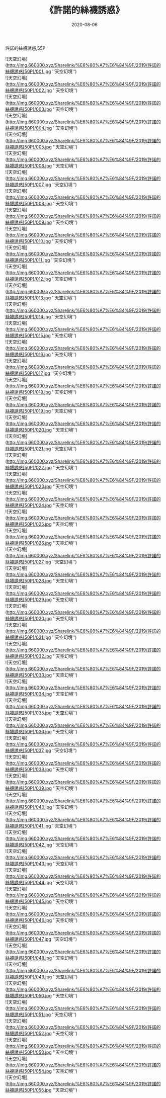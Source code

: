 ﻿---
layout: post
title:  《許諾的絲襪誘惑》
date:   2020-08-06
img: http://img.660000.xyz/Sharelink/%E6%80%A7%E6%84%9F/2019/許諾的絲襪誘惑[50P]/000.jpg
categories: [美女, 性感, 泳衣]
---

許諾的絲襪誘惑,55P

![天空幻境](http://img.660000.xyz/Sharelink/%E6%80%A7%E6%84%9F/2019/許諾的絲襪誘惑[50P]/001.jpg ''天空幻境'') <br>
![天空幻境](http://img.660000.xyz/Sharelink/%E6%80%A7%E6%84%9F/2019/許諾的絲襪誘惑[50P]/002.jpg ''天空幻境'') <br>
![天空幻境](http://img.660000.xyz/Sharelink/%E6%80%A7%E6%84%9F/2019/許諾的絲襪誘惑[50P]/003.jpg ''天空幻境'') <br>
![天空幻境](http://img.660000.xyz/Sharelink/%E6%80%A7%E6%84%9F/2019/許諾的絲襪誘惑[50P]/004.jpg ''天空幻境'') <br>
![天空幻境](http://img.660000.xyz/Sharelink/%E6%80%A7%E6%84%9F/2019/許諾的絲襪誘惑[50P]/005.jpg ''天空幻境'') <br>
![天空幻境](http://img.660000.xyz/Sharelink/%E6%80%A7%E6%84%9F/2019/許諾的絲襪誘惑[50P]/006.jpg ''天空幻境'') <br>
![天空幻境](http://img.660000.xyz/Sharelink/%E6%80%A7%E6%84%9F/2019/許諾的絲襪誘惑[50P]/007.jpg ''天空幻境'') <br>
![天空幻境](http://img.660000.xyz/Sharelink/%E6%80%A7%E6%84%9F/2019/許諾的絲襪誘惑[50P]/008.jpg ''天空幻境'') <br>
![天空幻境](http://img.660000.xyz/Sharelink/%E6%80%A7%E6%84%9F/2019/許諾的絲襪誘惑[50P]/009.jpg ''天空幻境'') <br>
![天空幻境](http://img.660000.xyz/Sharelink/%E6%80%A7%E6%84%9F/2019/許諾的絲襪誘惑[50P]/010.jpg ''天空幻境'') <br>
![天空幻境](http://img.660000.xyz/Sharelink/%E6%80%A7%E6%84%9F/2019/許諾的絲襪誘惑[50P]/011.jpg ''天空幻境'') <br>
![天空幻境](http://img.660000.xyz/Sharelink/%E6%80%A7%E6%84%9F/2019/許諾的絲襪誘惑[50P]/012.jpg ''天空幻境'') <br>
![天空幻境](http://img.660000.xyz/Sharelink/%E6%80%A7%E6%84%9F/2019/許諾的絲襪誘惑[50P]/013.jpg ''天空幻境'') <br>
![天空幻境](http://img.660000.xyz/Sharelink/%E6%80%A7%E6%84%9F/2019/許諾的絲襪誘惑[50P]/014.jpg ''天空幻境'') <br>
![天空幻境](http://img.660000.xyz/Sharelink/%E6%80%A7%E6%84%9F/2019/許諾的絲襪誘惑[50P]/015.jpg ''天空幻境'') <br>
![天空幻境](http://img.660000.xyz/Sharelink/%E6%80%A7%E6%84%9F/2019/許諾的絲襪誘惑[50P]/016.jpg ''天空幻境'') <br>
![天空幻境](http://img.660000.xyz/Sharelink/%E6%80%A7%E6%84%9F/2019/許諾的絲襪誘惑[50P]/017.jpg ''天空幻境'') <br>
![天空幻境](http://img.660000.xyz/Sharelink/%E6%80%A7%E6%84%9F/2019/許諾的絲襪誘惑[50P]/018.jpg ''天空幻境'') <br>
![天空幻境](http://img.660000.xyz/Sharelink/%E6%80%A7%E6%84%9F/2019/許諾的絲襪誘惑[50P]/019.jpg ''天空幻境'') <br>
![天空幻境](http://img.660000.xyz/Sharelink/%E6%80%A7%E6%84%9F/2019/許諾的絲襪誘惑[50P]/020.jpg ''天空幻境'') <br>
![天空幻境](http://img.660000.xyz/Sharelink/%E6%80%A7%E6%84%9F/2019/許諾的絲襪誘惑[50P]/021.jpg ''天空幻境'') <br>
![天空幻境](http://img.660000.xyz/Sharelink/%E6%80%A7%E6%84%9F/2019/許諾的絲襪誘惑[50P]/022.jpg ''天空幻境'') <br>
![天空幻境](http://img.660000.xyz/Sharelink/%E6%80%A7%E6%84%9F/2019/許諾的絲襪誘惑[50P]/023.jpg ''天空幻境'') <br>
![天空幻境](http://img.660000.xyz/Sharelink/%E6%80%A7%E6%84%9F/2019/許諾的絲襪誘惑[50P]/024.jpg ''天空幻境'') <br>
![天空幻境](http://img.660000.xyz/Sharelink/%E6%80%A7%E6%84%9F/2019/許諾的絲襪誘惑[50P]/025.jpg ''天空幻境'') <br>
![天空幻境](http://img.660000.xyz/Sharelink/%E6%80%A7%E6%84%9F/2019/許諾的絲襪誘惑[50P]/026.jpg ''天空幻境'') <br>
![天空幻境](http://img.660000.xyz/Sharelink/%E6%80%A7%E6%84%9F/2019/許諾的絲襪誘惑[50P]/027.jpg ''天空幻境'') <br>
![天空幻境](http://img.660000.xyz/Sharelink/%E6%80%A7%E6%84%9F/2019/許諾的絲襪誘惑[50P]/028.jpg ''天空幻境'') <br>
![天空幻境](http://img.660000.xyz/Sharelink/%E6%80%A7%E6%84%9F/2019/許諾的絲襪誘惑[50P]/029.jpg ''天空幻境'') <br>
![天空幻境](http://img.660000.xyz/Sharelink/%E6%80%A7%E6%84%9F/2019/許諾的絲襪誘惑[50P]/030.jpg ''天空幻境'') <br>
![天空幻境](http://img.660000.xyz/Sharelink/%E6%80%A7%E6%84%9F/2019/許諾的絲襪誘惑[50P]/031.jpg ''天空幻境'') <br>
![天空幻境](http://img.660000.xyz/Sharelink/%E6%80%A7%E6%84%9F/2019/許諾的絲襪誘惑[50P]/032.jpg ''天空幻境'') <br>
![天空幻境](http://img.660000.xyz/Sharelink/%E6%80%A7%E6%84%9F/2019/許諾的絲襪誘惑[50P]/033.jpg ''天空幻境'') <br>
![天空幻境](http://img.660000.xyz/Sharelink/%E6%80%A7%E6%84%9F/2019/許諾的絲襪誘惑[50P]/034.jpg ''天空幻境'') <br>
![天空幻境](http://img.660000.xyz/Sharelink/%E6%80%A7%E6%84%9F/2019/許諾的絲襪誘惑[50P]/035.jpg ''天空幻境'') <br>
![天空幻境](http://img.660000.xyz/Sharelink/%E6%80%A7%E6%84%9F/2019/許諾的絲襪誘惑[50P]/036.jpg ''天空幻境'') <br>
![天空幻境](http://img.660000.xyz/Sharelink/%E6%80%A7%E6%84%9F/2019/許諾的絲襪誘惑[50P]/037.jpg ''天空幻境'') <br>
![天空幻境](http://img.660000.xyz/Sharelink/%E6%80%A7%E6%84%9F/2019/許諾的絲襪誘惑[50P]/038.jpg ''天空幻境'') <br>
![天空幻境](http://img.660000.xyz/Sharelink/%E6%80%A7%E6%84%9F/2019/許諾的絲襪誘惑[50P]/039.jpg ''天空幻境'') <br>
![天空幻境](http://img.660000.xyz/Sharelink/%E6%80%A7%E6%84%9F/2019/許諾的絲襪誘惑[50P]/040.jpg ''天空幻境'') <br>
![天空幻境](http://img.660000.xyz/Sharelink/%E6%80%A7%E6%84%9F/2019/許諾的絲襪誘惑[50P]/041.jpg ''天空幻境'') <br>
![天空幻境](http://img.660000.xyz/Sharelink/%E6%80%A7%E6%84%9F/2019/許諾的絲襪誘惑[50P]/042.jpg ''天空幻境'') <br>
![天空幻境](http://img.660000.xyz/Sharelink/%E6%80%A7%E6%84%9F/2019/許諾的絲襪誘惑[50P]/043.jpg ''天空幻境'') <br>
![天空幻境](http://img.660000.xyz/Sharelink/%E6%80%A7%E6%84%9F/2019/許諾的絲襪誘惑[50P]/044.jpg ''天空幻境'') <br>
![天空幻境](http://img.660000.xyz/Sharelink/%E6%80%A7%E6%84%9F/2019/許諾的絲襪誘惑[50P]/045.jpg ''天空幻境'') <br>
![天空幻境](http://img.660000.xyz/Sharelink/%E6%80%A7%E6%84%9F/2019/許諾的絲襪誘惑[50P]/046.jpg ''天空幻境'') <br>
![天空幻境](http://img.660000.xyz/Sharelink/%E6%80%A7%E6%84%9F/2019/許諾的絲襪誘惑[50P]/047.jpg ''天空幻境'') <br>
![天空幻境](http://img.660000.xyz/Sharelink/%E6%80%A7%E6%84%9F/2019/許諾的絲襪誘惑[50P]/048.jpg ''天空幻境'') <br>
![天空幻境](http://img.660000.xyz/Sharelink/%E6%80%A7%E6%84%9F/2019/許諾的絲襪誘惑[50P]/049.jpg ''天空幻境'') <br>
![天空幻境](http://img.660000.xyz/Sharelink/%E6%80%A7%E6%84%9F/2019/許諾的絲襪誘惑[50P]/050.jpg ''天空幻境'') <br>
![天空幻境](http://img.660000.xyz/Sharelink/%E6%80%A7%E6%84%9F/2019/許諾的絲襪誘惑[50P]/051.jpg ''天空幻境'') <br>
![天空幻境](http://img.660000.xyz/Sharelink/%E6%80%A7%E6%84%9F/2019/許諾的絲襪誘惑[50P]/052.jpg ''天空幻境'') <br>
![天空幻境](http://img.660000.xyz/Sharelink/%E6%80%A7%E6%84%9F/2019/許諾的絲襪誘惑[50P]/053.jpg ''天空幻境'') <br>
![天空幻境](http://img.660000.xyz/Sharelink/%E6%80%A7%E6%84%9F/2019/許諾的絲襪誘惑[50P]/054.jpg ''天空幻境'') <br>
![天空幻境](http://img.660000.xyz/Sharelink/%E6%80%A7%E6%84%9F/2019/許諾的絲襪誘惑[50P]/055.jpg ''天空幻境'') <br>
